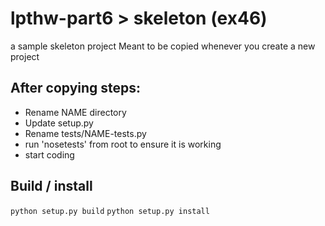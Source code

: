 # lpthw-part6 > skeleton (ex46)
a sample skeleton project Meant to be copied whenever you create a new project

## After copying steps:
- Rename NAME directory
- Update setup.py
- Rename tests/NAME-tests.py
- run 'nosetests' from root to ensure it is working
- start coding

## Build / install
```python setup.py build```
```python setup.py install```
